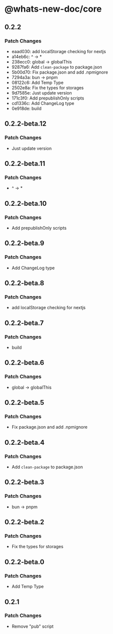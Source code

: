 # @whats-new-doc/core

## 0.2.2

### Patch Changes

- eaad030: add localStorage checking for nextjs
- a14eb6c: ^ -> \*
- 238ecc0: global -> globalThis
- 9287fa6: Add `clean-package` to package.json
- 5b00d70: Fix package.json and add .npmignore
- 7294a3a: bun -> pnpm
- 08122c6: Add Temp Type
- 2502e8a: Fix the types for storages
- 9d7585e: Just update version
- 171c3f0: Add prepublishOnly scripts
- cd1336c: Add ChangeLog type
- 0e918de: build

## 0.2.2-beta.12

### Patch Changes

- Just update version

## 0.2.2-beta.11

### Patch Changes

- ^ -> \*

## 0.2.2-beta.10

### Patch Changes

- Add prepublishOnly scripts

## 0.2.2-beta.9

### Patch Changes

- Add ChangeLog type

## 0.2.2-beta.8

### Patch Changes

- add localStorage checking for nextjs

## 0.2.2-beta.7

### Patch Changes

- build

## 0.2.2-beta.6

### Patch Changes

- global -> globalThis

## 0.2.2-beta.5

### Patch Changes

- Fix package.json and add .npmignore

## 0.2.2-beta.4

### Patch Changes

- Add `clean-package` to package.json

## 0.2.2-beta.3

### Patch Changes

- bun -> pnpm

## 0.2.2-beta.2

### Patch Changes

- Fix the types for storages

## 0.2.2-beta.0

### Patch Changes

- Add Temp Type

## 0.2.1

### Patch Changes

- Remove "pub" script
